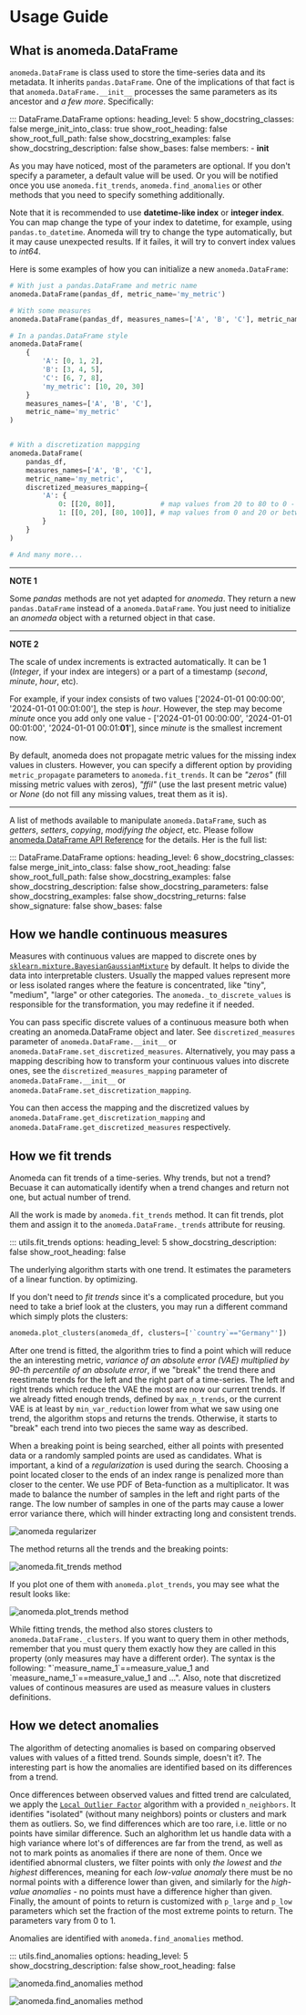 # Usage Guide

## What is anomeda.DataFrame

`anomeda.DataFrame` is class used to store the time-series data and its metadata. It inherits `pandas.DataFrame`. One of the implications of that fact is that `anomeda.DataFrame.__init__` processes the same parameters as its ancestor and *a few more*. Specifically:

::: DataFrame.DataFrame
    options:
      heading_level: 5
      show_docstring_classes: false
      merge_init_into_class: true
      show_root_heading: false
      show_root_full_path: false
      show_docstring_examples: false
      show_docstring_description: false
      show_bases: false
      members:
      - __init__
    
As you may have noticed, most of the parameters are optional. If you don't specify a parameter, a default value will be used. Or you will be notified once you use `anomeda.fit_trends`, `anomeda.find_anomalies` or other methods that you need to specify something additionally.

Note that it is recommended to use **datetime-like index** or **integer index**. You can map change the type of your index to datetime, for example, using `pandas.to_datetime`. Anomeda will try to change the type automatically, but it may cause unexpected results. If it failes, it will try to convert index values to *int64*.

Here is some examples of how you can initialize a new `anomeda.DataFrame`:

```python
# With just a pandas.DataFrame and metric name
anomeda.DataFrame(pandas_df, metric_name='my_metric')

# With some measures
anomeda.DataFrame(pandas_df, measures_names=['A', 'B', 'C'], metric_name='my_metric')

# In a pandas.DataFrame style
anomeda.DataFrame(
    {
        'A': [0, 1, 2],
        'B': [3, 4, 5],
        'C': [6, 7, 8],
        'my_metric': [10, 20, 30]
    }
    measures_names=['A', 'B', 'C'], 
    metric_name='my_metric'
)


# With a discretization mappging
anomeda.DataFrame(
    pandas_df, 
    measures_names=['A', 'B', 'C'], 
    metric_name='my_metric',
    discretized_measures_mapping={
        'A': {
            0: [[20, 80]],           # map values from 20 to 80 to 0 - "normal values"
            1: [[0, 20], [80, 100]], # map values from 0 and 20 or between 80 and 100 to 1 - "abnormal values"
        }
    }
)

# And many more...
```

---
**NOTE 1**

Some *pandas* methods are not yet adapted for *anomeda*. They return a new `pandas.DataFrame` instead of a `anomeda.DataFrame`. You just need to initialize an *anomeda* object with a returned object in that case. 

---

**NOTE 2**

The scale of undex increments is extracted automatically. It can be 1 (*Integer*, if your index are integers) or a part of a timestamp (*second*, *minute*, *hour*, etc). 

For example, if your index consists of two values ['2024-01-01 00:00:00', '2024-01-01 00:01:00'], the step is *hour*. However, the step may become *minute* once you add only one value - ['2024-01-01 00:00:00', '2024-01-01 00:01:00', '2024-01-01 00:01:**01**'], since *minute* is the smallest increment now.

By default, anomeda does not propagate metric values for the missing index values in clusters. However, you can specify a different option by providing `metric_propagate` parameters to `anomeda.fit_trends`. It can be *"zeros"* (fill missing metric values with zeros), *"ffil"* (use the last present metric value) or *None* (do not fill any missing values, treat them as it is).

---

A list of methods available to manipulate `anomeda.DataFrame`, such as *getters*, *setters*, *copying*, *modifying the object*, etc. Please follow [anomeda.DataFrame API Reference](dataframe_api.md) for the details. Her is the full list:

::: DataFrame.DataFrame
    options:
      heading_level: 6
      show_docstring_classes: false
      merge_init_into_class: false
      show_root_heading: false
      show_root_full_path: false
      show_docstring_examples: false
      show_docstring_description: false
      show_docstring_parameters: false
      show_docstring_examples: false
      show_docstring_returns: false
      show_signature: false
      show_bases: false

## How we handle continuous measures

Measures with continuous values are mapped to discrete ones by [`sklearn.mixture.BayesianGaussianMixture`](https://scikit-learn.org/stable/modules/generated/sklearn.mixture.BayesianGaussianMixture.html) by default. It helps to divide the data into interpretable clusters. Usually the mapped values represent more or less isolated ranges where the feature is concentrated, like "tiny", "medium", "large" or other categories. The `anomeda._to_discrete_values` is responsible for the transformation, you may redefine it if needed.

You can pass specific discrete values of a continuous measure both when creating an anomeda.DataFrame object and later. See `discretized_measures` parameter of `anomeda.DataFrame.__init__` or `anomeda.DataFrame.set_discretized_measures`. Alternatively, you may pass a mapping describing how to transform your continuous values into discrete ones, see the `discretized_measures_mapping` parameter of `anomeda.DataFrame.__init__` or `anomeda.DataFrame.set_discretization_mapping`.

You can then access the mapping and the discretized values by `anomeda.DataFrame.get_discretization_mapping` and `anomeda.DataFrame.get_discretized_measures` respectively.

## How we fit trends

Anomeda can fit trends of a time-series. Why trends, but not a trend? Becuase it can automatically identify when a trend changes and return not one, but actual number of trend. 

All the work is made by `anomeda.fit_trends` method. It can fit trends, plot them and assign it to the `anomeda.DataFrame._trends` attribute for reusing.

::: utils.fit_trends
    options:
      heading_level: 5
      show_docstring_description: false
      show_root_heading: false

The underlying algorithm starts with one trend. It estimates the parameters of a linear function. by optimizing.

If you don't need to *fit trends* since it's a complicated procedure, but you need to take a brief look at the clusters, you may run a different command which simply plots the clusters:

```python
anomeda.plot_clusters(anomeda_df, clusters=['`country`=="Germany"'])
```

After one trend is fitted, the algorithm tries to find a point which will reduce the an interesting metric, *variance of an absolute error (VAE) multiplied by 90-th percentile of an absolute error*, if we "break" the trend there and reestimate trends for the left and the right part of a time-series. The left and right trends which reduce the VAE the most are now our current trends. If we already fitted enough trends, defined by `max_n_trends`, or the current VAE is at least by `min_var_reduction` lower from what we saw using one trend, the algorithm stops and returns the trends. Otherwise, it starts to "break" each trend into two pieces the same way as described.

When a breaking point is being searched, either all points with presented data or a randomly sampled points are used as candidates. What is important, a kind of a *regularization* is used during the search. Choosing a point located closer to the ends of an index range is penalized more than closer to the center. We use PDF of Beta-function as a multiplicator. It was made to balance the number of samples in the left and right parts of the range. The low number of samples in one of the parts may cause a lower error variance there, which will hinder extracting long and consistent trends. 

![anomeda regularizer](img/regularizer_1.png "anomeda regularizer")

The method returns all the trends and the breaking points:

![anomeda.fit_trends method](img/anomeda_fit_trends_1.png "anomeda.fit_trends method")

If you plot one of them with `anomeda.plot_trends`, you may see what the result looks like:

![anomeda.plot_trends method](img/anomeda_plot_trends_1.png "anomeda.plot_trends method")

While fitting trends, the method also stores clusters to `anomeda.DataFrame._clusters`. If you want to query them in other methods, remember that you must query them exactly how they are called in this property (only measures may have a different order). The syntax is the following: "\`measure_name_1\`==measure_value_1 and \`measure_name_1\`==measure_value_1 and ...". Also, note that discretized values of continous measures are used as measure values in clusters definitions.

## How we detect anomalies

The algorithm of detecting anomalies is based on comparing observed values with values of a fitted trend. Sounds simple, doesn't it?. The interesting part is how the anomalies are identified based on its differences from a trend.

Once differences between observed values and fitted trend are calculated, we apply the [`Local Outlier Factor`](https://scikit-learn.org/stable/modules/generated/sklearn.neighbors.LocalOutlierFactor.html) algorithm with a provided `n_neighbors`. It identifies "isolated" (without many neighbors) points or clusters and mark them as outliers. So, we find differences which are too rare, i.e. little or no points have similar difference. Such an alghorithm let us handle data with a high variance where lot's of differences are far from the trend, as well as not to mark points as anomalies if there are none of them. Once we identified abnormal clusters, we filter points with only *the lowest* and *the highest* differences, meaning for each *low-value anomaly* there must be no normal points with a difference lower than given, and similarly for the *high-value anomalies* - no points must have a difference higher than given. Finally, the amount of points to return is customized with `p_large` and `p_low` parameters which set the fraction of the most extreme points to return. The parameters vary from 0 to 1.

Anomalies are identified with `anomeda.find_anomalies` method.

::: utils.find_anomalies
    options:
      heading_level: 5
      show_docstring_description: false
      show_root_heading: false

![anomeda.find_anomalies method](img/anomeda_anomalies_2.png "anomeda.find_anomalies method")

![anomeda.find_anomalies method](img/anomeda_anomalies_1.png "anomeda.find_anomalies method")